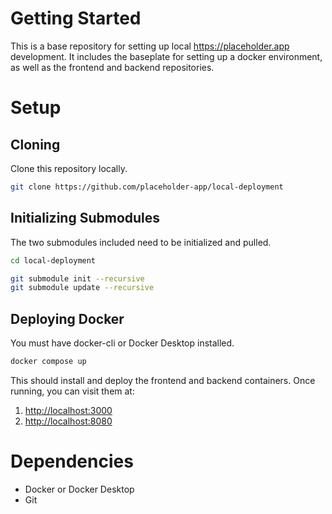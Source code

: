 # Getting Started

This is a base repository for setting up local <https://placeholder.app> development. It includes the baseplate for setting up a docker environment, as well as the frontend and backend repositories.

# Setup

## Cloning

Clone this repository locally.

```bash
git clone https://github.com/placeholder-app/local-deployment
```

## Initializing Submodules

The two submodules included need to be initialized and pulled.

```bash
cd local-deployment

git submodule init --recursive
git submodule update --recursive
```

## Deploying Docker

You must have docker-cli or Docker Desktop installed.

```bash
docker compose up
```

This should install and deploy the frontend and backend containers. Once running, you can visit them at:

1. <http://localhost:3000>
2. <http://localhost:8080>

# Dependencies

- Docker or Docker Desktop
- Git
